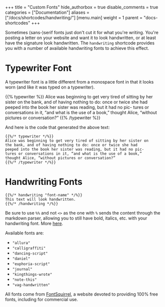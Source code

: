 +++
title = "Custom Fonts"
hide_authorbox = true
disable_comments = true
categories = ["Documentation"]
aliases = ["/docs/shortcodes/handwriting/"]
[menu.main]
  weight = 1
  parent = "docs-shortcodes"
+++

Sometimes (sans-)serif fonts just don't cut it for what you're writing. You're posting a letter on your website and want it to look handwritten, or at least have the signature look handwritten. The `handwriting` shortcode provides you with a number of available handwriting fonts to achieve this effect.

<!--more-->

# Typewriter Font

A typewriter font is a little different from a monospace font in that it looks worn (and like it was typed on a typewriter).

{{% typewriter %}}
Alice was beginning to get very tired of sitting by her sister on
the bank, and of having nothing to do: once or twice she had
peeped into the book her sister was reading, but it had no pic-
tures or conversations in it, “and what is the use of a book,”
thought Alice, “without pictures or conversation?”
{{% /typewriter %}}

And here is the code that generated the above text:

```
{{%/* typewriter */%}}
Alice was beginning to get very tired of sitting by her sister on
the bank, and of having nothing to do: once or twice she had
peeped into the book her sister was reading, but it had no pic-
tures or conversations in it, “and what is the use of a book,”
thought Alice, “without pictures or conversation?”
{{%/* /typewriter */%}}
```

# Handwriting Fonts

```
{{%/* handwriting "font-name" */%}}
This text will look handwritten.
{{%/* /handwriting */%}}
```

Be sure to use `%%` and not `<>` as the one with `%` sends the content through the markdown parser, allowing you to still have bold, italics, etc. with your handwriting font. More [here](https://gohugo.io/extras/shortcodes/#shortcodes-with-markdown).

Available fonts are:

- `"allura"`
- `"calligraffiti"`
- `"dancing-script"`
- `"daniel"`
- `"euphoria-script"`
- `"journal"`
- `"kingthings-wrote"`
- `"note-this"`
- `"vag-handwritten"`

All fonts come from [FontSquirrel](https://www.fontsquirrel.com/), a website devoted to providing 100% free fonts, including for commercial use.
